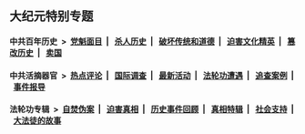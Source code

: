 ## 大纪元特别专题

#### 中共百年历史 &nbsp;>&nbsp; [党魁面目](indexes/nf1176107/README.md?04180430) &nbsp;| &nbsp; [杀人历史](indexes/nf1176106/README.md?04180430) &nbsp;| &nbsp; [破坏传统和道德](indexes/nf1176106/README.md?04180430) &nbsp;| &nbsp; [迫害文化精英](indexes/nf1176111/README.md?04180430) &nbsp;| &nbsp; [篡改历史](indexes/nf1176115/README.md?04180430) &nbsp;| &nbsp; [卖国](indexes/nf1176117/README.md?04180430) 

#### 中共活摘器官 &nbsp;>&nbsp; [热点评论](indexes/nf5879/README.md?04180430) &nbsp;| &nbsp; [国际调查](indexes/nf5947/README.md?04180430) &nbsp;| &nbsp; [最新活动](indexes/nf5883/README.md?04180430) &nbsp;| &nbsp; [法轮功遭遇](indexes/nf5881/README.md?04180430) &nbsp;| &nbsp; [追查案例](indexes/nf5880/README.md?04180430) &nbsp;| &nbsp; [事件报导](indexes/nf5877/README.md?04180430) 

#### 法轮功专辑 &nbsp;>&nbsp; [自焚伪案](indexes/nf5562/README.md?04180430) &nbsp;| &nbsp; [迫害真相](indexes/nf4379/README.md?04180430) &nbsp;| &nbsp; [历史事件回顾](indexes/nf5793/README.md?04180430) &nbsp;| &nbsp; [真相特辑](indexes/nf4389/README.md?04180430) &nbsp;| &nbsp; [社会支持](indexes/nf4386/README.md?04180430) &nbsp;| &nbsp; [大法徒的故事](indexes/nf1147481/README.md?04180430) 


